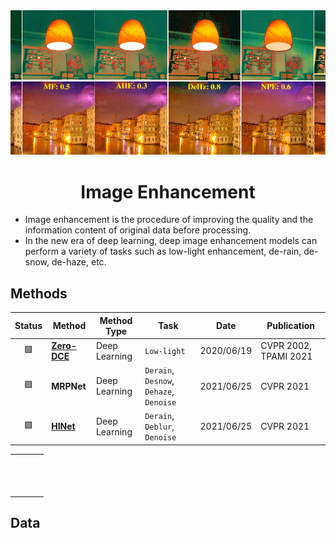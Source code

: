 <div align="center">
<img width="800" src="data/image_enhancement.png">

Image Enhancement
=============================

</div>

- Image enhancement is the procedure of improving the quality and the information 
content of original data before processing.
- In the new era of deep learning, deep image enhancement models can perform a 
variety of tasks such as low-light enhancement, de-rain, de-snow, de-haze, etc.

## Methods

| Status | Method                      | Method Type   | Task                                    | Date       | Publication                     |
|:------:|-----------------------------|---------------|-----------------------------------------|------------|---------------------------------|
|   🟩   | [**Zero-DCE**](zero_dce.md) | Deep Learning | `Low-light`                             | 2020/06/19 | CVPR&nbsp;2002, TPAMI&nbsp;2021 |
|   🟩   | **MRPNet**                  | Deep Learning | `Derain`, `Desnow`, `Dehaze`, `Denoise` | 2021/06/25 | CVPR&nbsp;2021                  |
|   🟩   | [**HINet**](hinet.md)       | Deep Learning | `Derain`, `Deblur`, `Denoise`           | 2021/06/25 | CVPR&nbsp;2021                  |


<table>
 <tr>
  <td colspan="2">&nbsp;</td>
  <td>&nbsp;</td>
 </tr>
 <tr>
  <td>&nbsp;</td>
  <td>&nbsp;</td>
  <td>&nbsp;</td>
 </tr>
 <tr>
  <td>&nbsp;</td>
  <td>&nbsp;</td>
  <td>&nbsp;</td>
 </tr>
</table>

## Data
